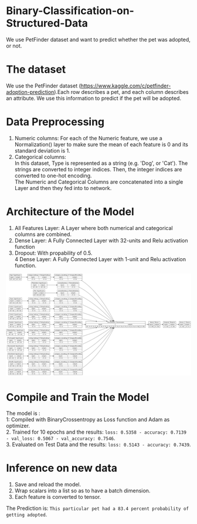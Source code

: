 # Binary-Classification-on-Structured-Data
We use PetFinder dataset and want to predict whether the pet was adopted, or not.

# The dataset

 We use the PetFinder dataset (https://www.kaggle.com/c/petfinder-adoption-prediction).Each row describes a pet, and each column describes an attribute. We use this information to predict if the pet will be adopted.
 
 # Data Preprocessing
1. Numeric columns:
 For each of the Numeric feature, we use a Normalization() layer to make sure the mean of each feature is 0 and its standard deviation is 1.
2. Categorical columns:  
 In this dataset, Type is represented as a string (e.g. 'Dog', or 'Cat'). The strings are converted to integer indices. Then, the integer indices are converted to one-hot encoding.    
 The Numeric and Categorical Columns are concatenated into a single Layer and then they fed into to network.  
 
 # Architecture of the Model
 
 1. All Features Layer: A Layer where both numerical and categorical columns are combined.
 2. Dense Layer: A Fully Connected Layer with 32-units and Relu activation function
 3. Dropout: With propability of 0.5.  
 4 Dense Layer: A Fully Connected Layer with 1-unit and Relu activation function.  
 
![alt text](https://github.com/MedentzidisCharalampos/Binary-Classification-on-Structured-Data/blob/main/connectivity_graph.png)

# Compile and Train the Model

The model is :  
 1: Compiled with BinaryCrossentropy as Loss function  and Adam as optimizer.    
 2. Trained for 10 epochs and the results:  `loss: 0.5358 - accuracy: 0.7139 - val_loss: 0.5067 - val_accuracy: 0.7546`.  
 3. Evaluated on Test Data and the results: `loss: 0.5143 - accuracy: 0.7439`.  
 
# Inference on new data
 
1. Save and reload the model.
2. Wrap scalars into a list so as to have a batch dimension.
3. Each feature is converted to tensor.

The Prediction is: `This particular pet had a 83.4 percent probability of getting adopted`.
